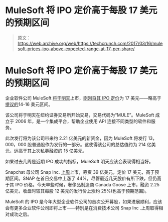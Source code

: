 # MuleSoft 将 IPO 定价高于每股 17 美元的预期区间 

> 原文：<https://web.archive.org/web/https://techcrunch.com/2017/03/16/mulesoft-prices-ipo-above-expected-range-at-17-per-share/>

# MuleSoft 将 IPO 定价高于每股 17 美元的预期区间

企业软件公司 MuleSoft [将于明天](https://web.archive.org/web/20230129085537/https://techcrunch.com/2017/02/17/app-platform-company-mulesoft-files-for-ipo/)上市，[刚刚将其 IPO 定价](https://web.archive.org/web/20230129085537/https://www.mulesoft.com/press-center/ipo-class-a-common-stock-price)为 17 美元——略高于[提议的](https://web.archive.org/web/20230129085537/https://www.axios.com/mulesoft-prices-ipo-above-range-2317438748.html)14-16 美元区间。

该公司将于明天在纽约证券交易所开始交易，交易代码为“MULE”。MuleSoft 成立于 2006 年，是一个集成平台，帮助企业使用 API 连接不同类型的软件和服务。

此次发行将为该公司带来约 2.21 亿美元的新资金，因为 MuleSoft 将发行 13，000，000 股普通股作为发行的一部分。这使得该公司的总估值约为 214 亿美元，远高于其上次私募融资的 15 亿美元。

如果过去几周是近期 IPO 成功的指标，MuleSoft 明天应该会表现得相当好。

Snapchat 母公司 Snap Inc. [上周](https://web.archive.org/web/20230129085537/https://techcrunch.com/2017/03/02/snapchat-stock-finishes-up-44-on-first-day/)上市，筹资 39 亿美元，定价 17 美元，高于预期区间。SNAP 在首日交易中上涨了 44%，尽管最近几天股价有所下跌，但仍高于其 IPO 价格。今天早些时候，奢侈品制造商 Canada Goose 上市，融资 2.25 亿美元，收盘时较其每股 12 美元的发行价上涨约 25%(也高于预期范围)。

MuleSoft 的 IPO 是今年大型企业软件公司的首次公开募股，如果进展顺利，应该会有更多企业软件公司即将上市——特别是在消费技术公司 Snap Inc .上周取得相对成功之后。